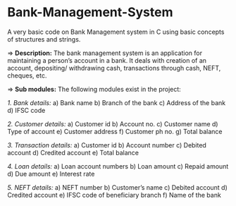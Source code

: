 # Bank-Management-System
A very basic code on Bank Management system in C using basic concepts of structures and strings.

=> **Description:**
The bank management system is an application for maintaining a person’s account in a bank. It deals with creation of an account, 
depositing/ withdrawing cash, transactions through cash, NEFT, cheques, 
etc.

=> **Sub modules:**
The following modules exist in the project:

_1. Bank details:_
a) Bank name
b) Branch of the bank
c) Address of the bank
d) IFSC code

_2. Customer details:_
a) Customer id
b) Account no.
c) Customer name
d) Type of account
e) Customer address
f) Customer ph no.
g) Total balance

_3. Transaction details:_
a) Customer id
b) Account number
c) Debited account
d) Credited account
e) Total balance

_4. Loan details:_
a) Loan account numbers
b) Loan amount
c) Repaid amount
d) Due amount
e) Interest rate

_5. NEFT details:_
a) NEFT number 
b) Customer’s name
c) Debited account
d) Credited account
e) IFSC code of beneficiary branch
f) Name of the bank
